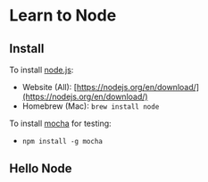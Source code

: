 Learn to Node
=============

## Install

To install [node.js](https://nodejs.org/en/):

  * Website (All): [https://nodejs.org/en/download/](https://nodejs.org/en/download/)
  * Homebrew (Mac): `brew install node`

To install [mocha](https://mochajs.org/) for testing:

  * `npm install -g mocha`

## Hello Node
